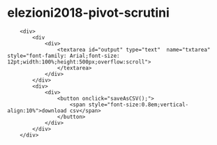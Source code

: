 # elezioni2018-pivot-scrutini

		<div>
			<div
				<div>
					<textarea id="output" type="text"  name="txtarea" style="font-family: Arial;font-size: 12pt;width:100%;height:500px;overflow:scroll">
					</textarea>
				</div>
			</div>
			<div>
				<div>
					<button onclick="saveAsCSV();">
						<span style="font-size:0.8em;vertical-align:10%">download csv</span>
					</button>
				</div>
			</div>
		</div>

